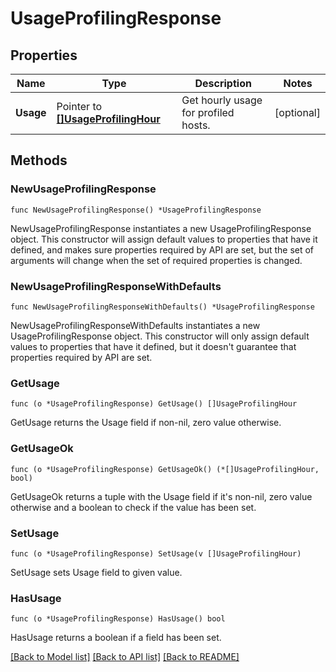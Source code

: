 # UsageProfilingResponse

## Properties

Name | Type | Description | Notes
---- | ---- | ----------- | ------
**Usage** | Pointer to [**[]UsageProfilingHour**](UsageProfilingHour.md) | Get hourly usage for profiled hosts. | [optional] 

## Methods

### NewUsageProfilingResponse

`func NewUsageProfilingResponse() *UsageProfilingResponse`

NewUsageProfilingResponse instantiates a new UsageProfilingResponse object.
This constructor will assign default values to properties that have it defined,
and makes sure properties required by API are set, but the set of arguments
will change when the set of required properties is changed.

### NewUsageProfilingResponseWithDefaults

`func NewUsageProfilingResponseWithDefaults() *UsageProfilingResponse`

NewUsageProfilingResponseWithDefaults instantiates a new UsageProfilingResponse object.
This constructor will only assign default values to properties that have it defined,
but it doesn't guarantee that properties required by API are set.

### GetUsage

`func (o *UsageProfilingResponse) GetUsage() []UsageProfilingHour`

GetUsage returns the Usage field if non-nil, zero value otherwise.

### GetUsageOk

`func (o *UsageProfilingResponse) GetUsageOk() (*[]UsageProfilingHour, bool)`

GetUsageOk returns a tuple with the Usage field if it's non-nil, zero value otherwise
and a boolean to check if the value has been set.

### SetUsage

`func (o *UsageProfilingResponse) SetUsage(v []UsageProfilingHour)`

SetUsage sets Usage field to given value.

### HasUsage

`func (o *UsageProfilingResponse) HasUsage() bool`

HasUsage returns a boolean if a field has been set.


[[Back to Model list]](../README.md#documentation-for-models) [[Back to API list]](../README.md#documentation-for-api-endpoints) [[Back to README]](../README.md)


